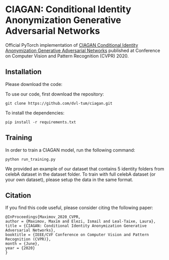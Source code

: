 # CIAGAN: Conditional Identity Anonymization Generative Adversarial Networks
 
Official PyTorch implementation of [CIAGAN Conditional Identity Anonymization Generative Adversarial Networks](http://openaccess.thecvf.com/content_CVPR_2020/papers/Maximov_CIAGAN_Conditional_Identity_Anonymization_Generative_Adversarial_Networks_CVPR_2020_paper.pdf) published at Conference on Computer Vision and Pattern Recognition (CVPR) 2020.

## Installation

Please download the code:

To use our code, first download the repository:
````
git clone https://github.com/dvl-tum/ciagan.git
````

To install the dependencies:

````
pip install -r requirements.txt
````

## Training

In order to train a CIAGAN model, run the following command:

````
python run_training.py
````

We provided an example of our dataset that contains 5 identity folders from celebA dataset in the dataset folder. To train with full celebA dataset (or your own dataset), please setup the data in the same format.

## Citation

If you find this code useful, please consider citing the following paper:

````
@InProceedings{Maximov_2020_CVPR,
author = {Maximov, Maxim and Elezi, Ismail and Leal-Taixe, Laura},
title = {CIAGAN: Conditional Identity Anonymization Generative Adversarial Networks},
booktitle = {IEEE/CVF Conference on Computer Vision and Pattern Recognition (CVPR)},
month = {June},
year = {2020}
}
````
